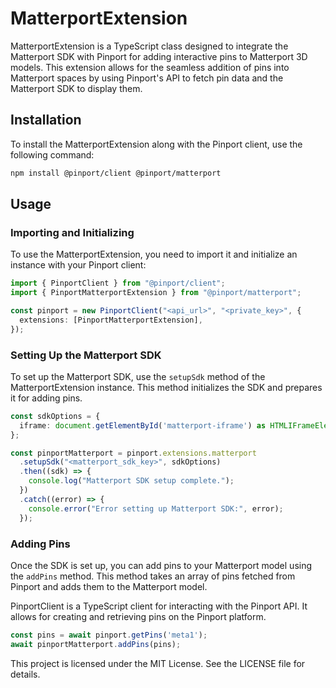 # MatterportExtension

MatterportExtension is a TypeScript class designed to integrate the Matterport SDK with Pinport for adding interactive pins to Matterport 3D models. This extension allows for the seamless addition of pins into Matterport spaces by using Pinport's API to fetch pin data and the Matterport SDK to display them.

## Installation

To install the MatterportExtension along with the Pinport client, use the following command:

```bash
npm install @pinport/client @pinport/matterport
```

## Usage

### Importing and Initializing

To use the MatterportExtension, you need to import it and initialize an instance with your Pinport client:

```typescript
import { PinportClient } from "@pinport/client";
import { PinportMatterportExtension } from "@pinport/matterport";

const pinport = new PinportClient("<api_url>", "<private_key>", {
  extensions: [PinportMatterportExtension],
});
```

### Setting Up the Matterport SDK

To set up the Matterport SDK, use the `setupSdk` method of the MatterportExtension instance. This method initializes the SDK and prepares it for adding pins.

```typescript
const sdkOptions = { 
  iframe: document.getElementById('matterport-iframe') as HTMLIFrameElement,
};

const pinportMatterport = pinport.extensions.matterport
  .setupSdk("<matterport_sdk_key>", sdkOptions)
  .then((sdk) => {
    console.log("Matterport SDK setup complete.");
  })
  .catch((error) => {
    console.error("Error setting up Matterport SDK:", error);
  });
```

### Adding Pins

Once the SDK is set up, you can add pins to your Matterport model using the `addPins` method. This method takes an array of pins fetched from Pinport and adds them to the Matterport model.

PinportClient is a TypeScript client for interacting with the Pinport API. It allows for creating and retrieving pins on the Pinport platform.

```typescript
const pins = await pinport.getPins('meta1');
await pinportMatterport.addPins(pins);
```

This project is licensed under the MIT License. See the LICENSE file for details.

